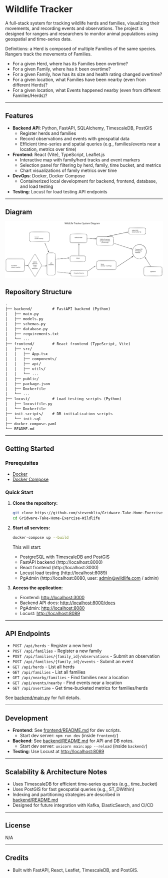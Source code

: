 # Wildlife Tracker

A full-stack system for tracking wildlife herds and families, visualizing their movements, and recording events and observations. The project is designed for rangers and researchers to monitor animal populations using geospatial and time-series data.

Definitions: a Herd is composed of multiple Families of the same species. Rangers track the movements of Families.
- For a given Herd, where has its Families been overtime?
- For a given Family, where has it been overtime?
- For a given Family, how has its size and health rating changed overtime?
- For a given location, what Families have been nearby (even from different Herds)?
- For a given location, what Events happened nearby (even from different Families/Herds)?
---

## Features

- **Backend API**: Python, FastAPI, SQLAlchemy, TimescaleDB, PostGIS
  - Register herds and families
  - Record observations and events with geospatial data
  - Efficient time-series and spatial queries (e.g., families/events near a location, metrics over time)
- **Frontend**: React (Vite), TypeScript, Leaflet.js
  - Interactive map with family/herd tracks and event markers
  - Selection panel for filtering by herd, family, time bucket, and metrics
  - Chart visualizations of family metrics over time
- **DevOps**: Docker, Docker Compose
  - Containerized local development for backend, frontend, database, and load testing
- **Testing**: Locust for load testing API endpoints

---


## Diagram
![System Diagram Image](WildlifeTrackerDiagram6-26-25.svg)


## Repository Structure

```
.
├── backend/         # FastAPI backend (Python)
│   ├── main.py
│   ├── models.py
│   ├── schemas.py
│   ├── database.py
│   ├── requirements.txt
│   └── ...
├── frontend/        # React frontend (TypeScript, Vite)
│   ├── src/
│   │   ├── App.tsx
│   │   ├── components/
│   │   ├── api/
│   │   ├── utils/
│   │   └── ...
│   ├── public/
│   ├── package.json
│   ├── Dockerfile
│   └── ...
├── locust/          # Load testing scripts (Python)
│   ├── locustfile.py
│   └── Dockerfile
├── init-scripts/    # DB initialization scripts
│   └── init.sql
├── docker-compose.yaml
└── README.md
```

---

## Getting Started

### Prerequisites

- [Docker](https://www.docker.com/)
- [Docker Compose](https://docs.docker.com/compose/)

### Quick Start

1. **Clone the repository:**
   ```sh
   git clone https://github.com/stevenbliu/Gridware-Take-Home-Exercise-Wildlife.git
   cd Gridware-Take-Home-Exercise-Wildlife
   ```

2. **Start all services:**
   ```sh
   docker-compose up --build
   ```
   This will start:
   - PostgreSQL with TimescaleDB and PostGIS
   - FastAPI backend (http://localhost:8000)
   - React frontend (http://localhost:3000)
   - Locust load testing (http://localhost:8089)
   - PgAdmin (http://localhost:8080, user: admin@wildlife.com / admin)

3. **Access the application:**
   - Frontend: [http://localhost:3000](http://localhost:3000)
   - Backend API docs: [http://localhost:8000/docs](http://localhost:8000/docs)
   - PgAdmin: [http://localhost:8080](http://localhost:8080)
   - Locust: [http://localhost:8089](http://localhost:8089)

---

## API Endpoints

- `POST /api/herds` - Register a new herd
- `POST /api/families` - Register a new family
- `POST /api/families/{family_id}/observations` - Submit an observation
- `POST /api/families/{family_id}/events` - Submit an event
- `GET /api/herds` - List all herds
- `GET /api/families` - List all families
- `GET /api/nearby/families` - Find families near a location
- `GET /api/events/nearby` - Find events near a location
- `GET /api/overtime` - Get time-bucketed metrics for families/herds

See [backend/main.py](backend/main.py) for full details.

---

## Development

- **Frontend**: See [frontend/README.md](frontend/README.md) for dev scripts.
  - Start dev server: `npm run dev` (inside `frontend/`)
- **Backend**: See [backend/README.md](backend/README.md) for API and DB notes.
  - Start dev server: `uvicorn main:app --reload` (inside `backend/`)
- **Testing**: Use Locust at [http://localhost:8089](http://localhost:8089)


---

## Scalability & Architecture Notes

- Uses TimescaleDB for efficient time-series queries (e.g., time_bucket)
- Uses PostGIS for fast geospatial queries (e.g., ST_DWithin)
- Indexing and partitioning strategies are described in [backend/README.md](backend/README.md)
- Designed for future integration with Kafka, ElasticSearch, and CI/CD

---

## License

N/A

---

## Credits

- Built with FastAPI, React, Leaflet, TimescaleDB, and PostGIS.
